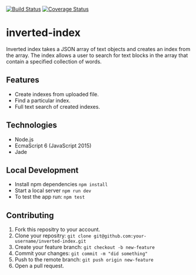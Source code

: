 [![Build Status](https://travis-ci.org/andela-venogwe/inverted-index.svg?branch=dev)](https://travis-ci.org/andela-venogwe/inverted-index) [![Coverage Status](https://coveralls.io/repos/github/andela-venogwe/inverted-index/badge.svg?branch=master)](https://coveralls.io/github/andela-venogwe/inverted-index?branch=master)

# inverted-index
Inverted index takes a JSON array of text objects and creates an index from the array. The index allows a user to search for text blocks in the array that contain a specified collection of words.

## Features
- Create indexes from uploaded file.
- Find a particular index.
- Full text search of created indexes.

## Technologies
- Node.js
- EcmaScript 6 (JavaScript 2015)
- Jade

## Local Development
- Install npm dependencies `npm install`
- Start a local server `npm run dev`
- To test the app run: `npm test`

## Contributing
1. Fork this repositry to your account.
1. Clone your repositry: `git clone git@github.com:your-username/inverted-index.git`
1. Create your feature branch: `git checkout -b new-feature`
1. Commit your changes: `git commit -m "did something"`
1. Push to the remote branch: `git push origin new-feature`
1. Open a pull request.

